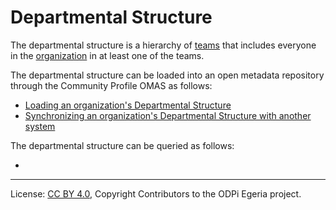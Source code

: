<!-- SPDX-License-Identifier: CC-BY-4.0 -->
<!-- Copyright Contributors to the ODPi Egeria project. -->

# Departmental Structure

The departmental structure is a hierarchy of [teams](team.md) that includes everyone in
the [organization](README.md) in at least one of the teams.

The departmental structure can be loaded into an open metadata repository through the Community Profile OMAS as follows:

* [Loading an organization's Departmental Structure](../../../community-profile/docs/scenarios/loading-departmental-structure.md)
* [Synchronizing an organization's Departmental Structure with another system](../../../community-profile/docs/scenarios/synchronizing-departmental-structure.md)

The departmental structure can be queried as follows:

* 
----
License: [CC BY 4.0](https://creativecommons.org/licenses/by/4.0/),
Copyright Contributors to the ODPi Egeria project.